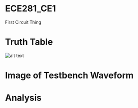 ECE281_CE1
==========

First Circuit Thing

# Truth Table
![alt text](https://github.com/RyanRedhead/ECE281_CE1/blob/master/truthtable.PNG)
# Image of Testbench Waveform
# Analysis
